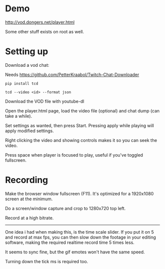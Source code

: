 # Demo

http://vod.dongers.net/player.html

Some other stuff exists on root as well.

# Setting up

Download a vod chat:

Needs https://github.com/PetterKraabol/Twitch-Chat-Downloader

`pip install tcd`

`tcd --video <id> --format json`

Download the VOD file with youtube-dl

Open the player.html page, load the video file (optional) and chat dump (can take a while).

Set settings as wanted, then press Start. Pressing apply while playing will apply modified settings.

Right clicking the video and showing controls makes it so you can seek the video.

Press space when player is focused to play, useful if you've toggled fullscreen.

# Recording

Make the browser window fullscreen (F11). It's optimized for a 1920x1080 screen at the minimum.

Do a screen/window capture and crop to 1280x720 top left.

Record at a high bitrate.

---

One idea i had when making this, is the time scale slider. If you put it on 5 and record at max fps, you can then slow down the footage in your editing software, making the required realtime record time 5 times less.

It seems to sync fine, but the gif emotes won't have the same speed.

Turning down the tick ms is required too.
